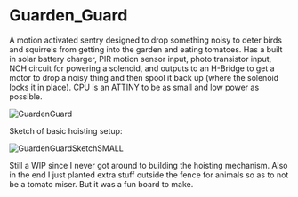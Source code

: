 # Guarden_Guard

A motion activated sentry designed to drop something noisy to deter birds and squirrels from getting into the garden and eating tomatoes.  Has a built in solar battery charger, PIR motion sensor input, photo transistor input, NCH circuit for powering a solenoid, and outputs to an H-Bridge to get a motor to drop a noisy thing and then spool it back up (where the solenoid locks it in place).  CPU is an ATTINY to be as small and low power as possible.

![GuardenGuard](https://user-images.githubusercontent.com/11184076/184261269-0d677602-0c44-46ab-bab9-4a42672bd5b1.png)

Sketch of basic hoisting setup:

![GuardenGuardSketchSMALL](https://user-images.githubusercontent.com/11184076/184384309-4f526776-e545-4e46-845d-0c3ec96de4c4.jpg)

Still a WIP since I never got around to building the hoisting mechanism.  Also in the end I just planted extra stuff outside the fence for animals so as to not be a tomato miser.  But it was a fun board to make.  
